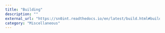 ```yaml
---
title: "Building"
description: ""
external_url: "https://sn0int.readthedocs.io/en/latest/build.html#building"
category: "Miscellaneous"
---
```

